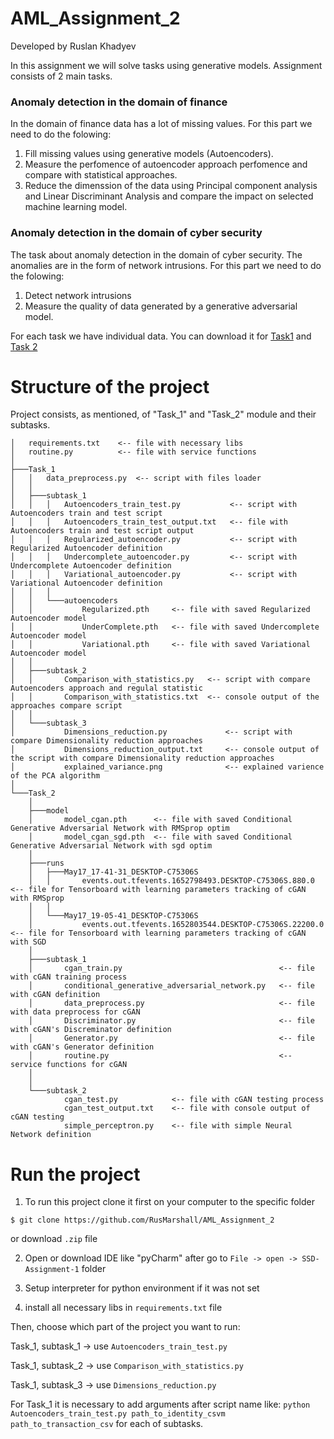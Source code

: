 # AML_Assignment_2
Developed by Ruslan Khadyev

In this assignment we will solve tasks using generative models. Assignment consists of 2 main tasks.

### Anomaly detection in the domain of finance
In the domain of finance data has a lot of missing values. For this part we need to do the folowing:
1) Fill missing values using generative models (Autoencoders).
2) Measure the perfomence of autoencoder approach perfomence and compare with statistical approaches.
3) Reduce the dimenssion of the data using Principal component analysis and Linear Discriminant Analysis and compare the impact on selected machine learning model.

### Anomaly detection in the domain of cyber security
The task about anomaly detection in the domain of cyber security. The anomalies are in the form of network intrusions. For this part we need to do the folowing:
1) Detect network intrusions
2) Measure the quality of data generated by a generative adversarial model.

For each task we have individual data. You can download it for [Task1](https://drive.google.com/file/d/1iVl4Q4Bq3Fbwv60lLthfBc6eYxYLrdnU/view) and [Task 2](https://cloudstor.aarnet.edu.au/plus/s/2DhnLGDdEECo4ys?path=%2FUNSW-NB15%20-%20CSV%20Files%2Fa%20part%20of%20training%20and%20testing%20set)

# Structure of the project
Project consists, as mentioned, of "Task_1" and "Task_2" module and their subtasks.

```
│   requirements.txt    <-- file with necessary libs
│   routine.py          <-- file with service functions
│
├───Task_1
│   │   data_preprocess.py  <-- script with files loader
│   │
│   ├───subtask_1
│   │   │   Autoencoders_train_test.py           <-- script with Autoencoders train and test script
│   │   │   Autoencoders_train_test_output.txt   <-- file with Autoencoders train and test script output
│   │   │   Regularized_autoencoder.py           <-- script with Regularized Autoencoder definition
│   │   │   Undercomplete_autoencoder.py         <-- script with Undercomplete Autoencoder definition
│   │   │   Variational_autoencoder.py           <-- script with Variational Autoencoder definition
│   │   │
│   │   └───autoencoders
│   │           Regularized.pth     <-- file with saved Regularized Autoencoder model
│   │           UnderComplete.pth   <-- file with saved Undercomplete Autoencoder model
│   │           Variational.pth     <-- file with saved Variational Autoencoder model
│   │
│   ├───subtask_2
│   │       Comparison_with_statistics.py   <-- script with compare Autoencoders approach and regulal statistic
│   │       Comparison_with_statistics.txt  <-- console output of the approaches compare script
│   │
│   └───subtask_3
│           Dimensions_reduction.py             <-- script with compare Dimensionality reduction approaches
│           Dimensions_reduction_output.txt     <-- console output of the script with compare Dimensionality reduction approaches
│           explained_variance.png              <-- explained varience of the PCA algorithm
│    
└───Task_2
    │
    ├───model
    │       model_cgan.pth      <-- file with saved Conditional Generative Adversarial Network with RMSprop optim
    │       model_cgan_sgd.pth  <-- file with saved Conditional Generative Adversarial Network with sgd optim
    │
    ├───runs
    │   ├───May17_17-41-31_DESKTOP-C75306S
    │   │       events.out.tfevents.1652798493.DESKTOP-C75306S.880.0    <-- file for Tensorboard with learning parameters tracking of cGAN with RMSprop
    │   │
    │   └───May17_19-05-41_DESKTOP-C75306S
    │           events.out.tfevents.1652803544.DESKTOP-C75306S.22200.0  <-- file for Tensorboard with learning parameters tracking of cGAN with SGD
    │
    ├───subtask_1
    │       cgan_train.py                                   <-- file with cGAN training process
    │       conditional_generative_adversarial_network.py   <-- file with cGAN definition
    │       data_preprocess.py                              <-- file with data preprocess for cGAN
    │       Discriminator.py                                <-- file with cGAN's Discreminator definition
    │       Generator.py                                    <-- file with cGAN's Generator definition
    │       routine.py                                      <-- service functions for cGAN
    │   
    │
    └───subtask_2
            cgan_test.py            <-- file with cGAN testing process
            cgan_test_output.txt    <-- file with console output of cGAN testing
            simple_perceptron.py    <-- file with simple Neural Network definition
```

# Run the project

1) To run this project clone it first on your computer to the specific folder
```
$ git clone https://github.com/RusMarshall/AML_Assignment_2
```
or download ```.zip``` file

2) Open or download IDE like "pyCharm" after go to ```File -> open -> SSD-Assignment-1``` folder

3) Setup interpreter for python environment if it was not set

4) install all necessary libs in ```requirements.txt``` file

Then, choose which part of the project you want to run:

Task_1, subtask_1 -> use ```Autoencoders_train_test.py``` 

Task_1, subtask_2 -> use ```Comparison_with_statistics.py```

Task_1, subtask_3 -> use ```Dimensions_reduction.py``` 

For Task_1 it is necessary to add arguments after script name like: ```python Autoencoders_train_test.py path_to_identity_csvm path_to_transaction_csv``` for each of subtasks.
